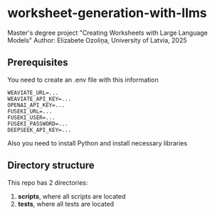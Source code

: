 # worksheet-generation-with-llms
Master's degree project "Creating Worksheets with Large Language Models"
Author: Elizabete Ozoliņa, University of Latvia, 2025

## Prerequisites
You need to create an .env file with this information
```
WEAVIATE_URL=...
WEAVIATE_API_KEY=...
OPENAI_API_KEY=...
FUSEKI_URL=...
FUSEKI_USER=...
FUSEKI_PASSWORD=...
DEEPSEEK_API_KEY=...
```

Also you need to install Python and install necessary libraries



## Directory structure
This repo has 2 directories:
1) **scripts**, where all scripts are located
2) **tests**, where all tests are located


